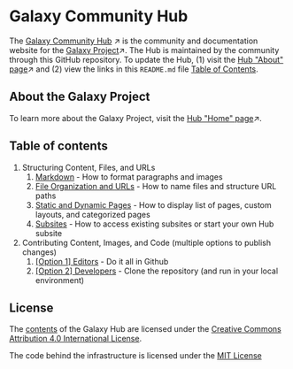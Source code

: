 # Galaxy Community Hub

The [Galaxy Community Hub](https://galaxyproject.org) ↗️ is the community and documentation website for the [Galaxy Project](https://galaxyproject.org/use/)↗️. The Hub is maintained by the community through this GitHub repository. To update the Hub, (1) visit the [Hub "About" page](https://galaxyproject.org/hub/)↗️ and (2) view the links in this `README.md` file [Table of Contents](#table-of-contents).

## About the Galaxy Project

To learn more about the Galaxy Project, visit the [Hub "Home" page](https://galaxyproject.org)↗️.

## Table of contents

1. Structuring Content, Files, and URLs
    1. [Markdown](content/hub/contributing/markdown/index.md) - How to format paragraphs and images
    2. [File Organization and URLs](content/hub/contributing/file-organization/index.md) - How to name files and structure URL paths
    3. [Static and Dynamic Pages](content/hub/contributing/file-organization/index.md#static-pages) - How to display list of pages, custom layouts, and categorized pages
    4. [Subsites](content/hub/global/index.md) - How to access existing subsites or start your own Hub subsite
2. Contributing Content, Images, and Code (multiple options to publish changes)
    1. [[Option 1] Editors](content/hub/contributing/index.md#option-1) - Do it all in Github
    2. [[Option 2] Developers](content/hub/contributing/index.md#option-2) - Clone the repository (and run in your local environment)

## License

The [contents](/contents/) of the Galaxy Hub are licensed under the [Creative Commons Attribution 4.0 International License](https://creativecommons.org/licenses/by/4.0).

The code behind the infrastructure is licensed under the [MIT License](LICENSE.md)
